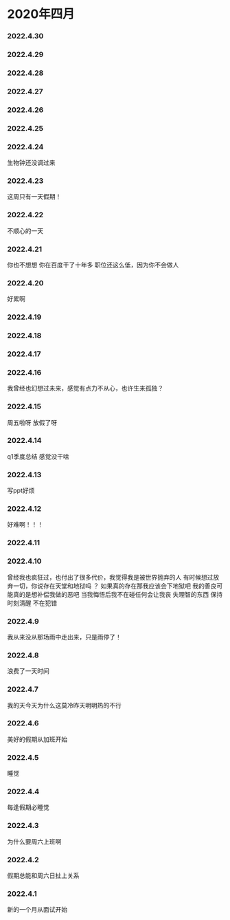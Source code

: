 # 2020年四月


### 2022.4.30 
### 2022.4.29
### 2022.4.28 
### 2022.4.27
### 2022.4.26 
### 2022.4.25 
### 2022.4.24 
生物钟还没调过来
### 2022.4.23 
这周只有一天假期！
### 2022.4.22 
不顺心的一天
### 2022.4.21
你也不想想 你在百度干了十年多 职位还这么低，因为你不会做人 
### 2022.4.20 
好累啊
### 2022.4.19 
### 2022.4.18
### 2022.4.17 
### 2022.4.16
我曾经也幻想过未来，感觉有点力不从心，也许生来孤独？
### 2022.4.15
周五啦呀 放假了呀
### 2022.4.14
q1季度总结 感觉没干啥
### 2022.4.13
写ppt好烦
### 2022.4.12
好难啊！！！
### 2022.4.11
### 2022.4.10
曾经我也疯狂过，也付出了很多代价，我觉得我是被世界抛弃的人 有时候想过放弃一切，你说存在天堂和地狱吗
？ 如果真的存在那我应该会下地狱吧 我的善良可能真的是想补偿我做的恶吧 当我悔悟后我不在碰任何会让我丧
失理智的东西 保持时刻清醒 不在犯错
### 2022.4.9
我从来没从那场雨中走出来，只是雨停了！
### 2022.4.8
浪费了一天时间
### 2022.4.7
我的天今天为什么这莫冷昨天明明热的不行
### 2022.4.6
美好的假期从加班开始
### 2022.4.5
睡觉
### 2022.4.4
每逢假期必睡觉
### 2022.4.3
为什么要周六上班啊
### 2022.4.2
假期总能和周六日扯上关系
### 2022.4.1
新的一个月从面试开始
